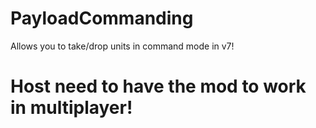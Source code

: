 # PayloadCommanding
Allows you to take/drop units in command mode in v7!

# Host need to have the mod to work in multiplayer!